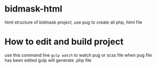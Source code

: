 # bidmask-html
html structure of bidmask project, use pug to create all php, html file

# How to edit and build project
use this command line `gulp watch` to watch pug or scss file when pug file has been edited gulp will generate .php file
